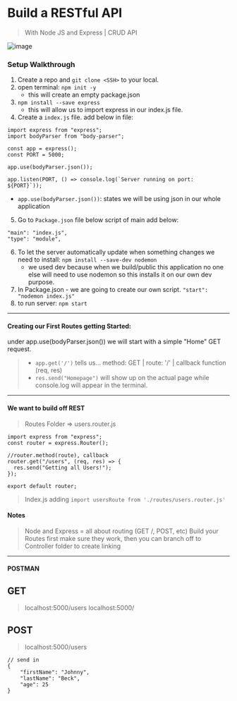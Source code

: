 # Build a RESTful API

> With Node JS and Express | CRUD API

![image](https://camo.githubusercontent.com/fc2a56a0c92aed48aef7ffd47b67a55c01914d6ea5ef9ced1abee0588d2c43fa/68747470733a2f2f692e6962622e636f2f374757434362702f53637265656e73686f742d323032302d30372d31322d61742d30382d33302d33322e706e67)

### Setup Walkthrough

1. Create a repo and `git clone <SSH>` to your local.
2. open terminal: `npm init -y`
   - this will create an empty package.json
3. `npm install --save express`
   - this will allow us to import express in our index.js file.
4. Create a `index.js` file. add below in file:

```
import express from "express";
import bodyParser from "body-parser";

const app = express();
const PORT = 5000;

app.use(bodyParser.json());

app.listen(PORT, () => console.log(`Server running on port: ${PORT}`));
```

- `app.use(bodyParser.json())`: states we will be using json in our whole application

5. Go to `Package.json` file below script of main add below:

```
"main": "index.js",
"type": "module",
```

6. To let the server automatically update when something changes we need to install: `npm install --save-dev nodemon`
   - we used dev because when we build/public this application no one else will need to use nodemon so this installs it on our own dev purpose.
7. In Package.json - we are going to create our own script. `"start": "nodemon index.js"`
8. to run server: `npm start`

---

#### Creating our First Routes getting Started:

under app.use(bodyParser.json()) we will start with a simple "Home" GET request.

> - `app.get('/')` tells us... method: GET | route: '/' | callback function (req, res)
> - `res.send("Homepage")` will show up on the actual page while console.log will appear in the terminal.

---

#### We want to build off REST

> Routes Folder => users.router.js

```
import express from "express";
const router = express.Router();

//router.method(route), callback
router.get("/users", (req, res) => {
  res.send("Getting all Users!");
});

export default router;
```

> Index.js adding `import usersRoute from './routes/users.router.js'`

#### Notes

> Node and Express = all about routing (GET /, POST, etc)
> Build your Routes first make sure they work, then you can branch off to Controller folder to create linking

---

#### POSTMAN

## GET

> localhost:5000/users
> localhost:5000/

## POST

> localhost:5000/users

```
// send in
{
    "firstName": "Johnny",
    "lastName": "Beck",
    "age": 25
}
```
